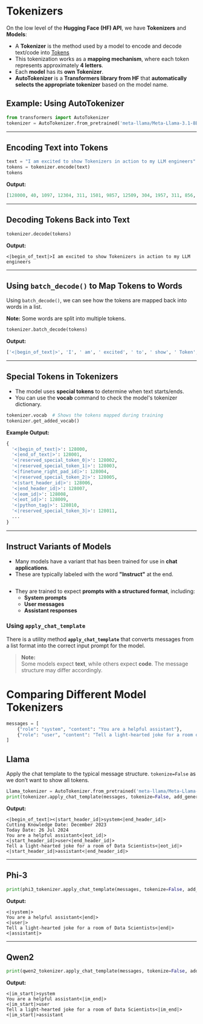 # Tokenizers

On the low level of the **Hugging Face (HF) API**, we have **Tokenizers** and **Models**:

- A **Tokenizer** is the method used by a model to encode and decode text/code into [Tokens](https://github.com/luismcapriles/llm_engineering_course/blob/main/notes/W2/Tokens.Md)
- This tokenization works as a **mapping mechanism**, where each token represents approximately **4 letters**.
- Each **model** has its **own Tokenizer**.
- **AutoTokenizer** is a **Transformers library from HF** that **automatically selects the appropriate tokenizer** based on the model name.

## Example: Using AutoTokenizer
```python
from transformers import AutoTokenizer
tokenizer = AutoTokenizer.from_pretrained('meta-llama/Meta-Llama-3.1-8B', trust_remote_code=True)
```

---

## Encoding Text into Tokens
```python
text = "I am excited to show Tokenizers in action to my LLM engineers"
tokens = tokenizer.encode(text)
tokens
```

**Output:**
```python
[128000, 40, 1097, 12304, 311, 1501, 9857, 12509, 304, 1957, 311, 856, 445, 11237, 25175]
```

---

## Decoding Tokens Back into Text
```python
tokenizer.decode(tokens)
```

**Output:**
```
<|begin_of_text|>I am excited to show Tokenizers in action to my LLM engineers
```

---

## Using `batch_decode()` to Map Tokens to Words
Using `batch_decode()`, we can see how the tokens are mapped back into words in a list.

**Note:** Some words are split into multiple tokens.

```python
tokenizer.batch_decode(tokens)
```

**Output:**
```python
['<|begin_of_text|>', 'I', ' am', ' excited', ' to', ' show', ' Token', 'izers', ' in', ' action', ' to', ' my', ' L', 'LM', ' engineers']
```

---

## Special Tokens in Tokenizers
- The model uses **special tokens** to determine when text starts/ends.
- You can use the **vocab** command to check the model's tokenizer dictionary.

```python
tokenizer.vocab  # Shows the tokens mapped during training
tokenizer.get_added_vocab()
```

**Example Output:**
```python
{
  '<|begin_of_text|>': 128000,
  '<|end_of_text|>': 128001,
  '<|reserved_special_token_0|>': 128002,
  '<|reserved_special_token_1|>': 128003,
  '<|finetune_right_pad_id|>': 128004,
  '<|reserved_special_token_2|>': 128005,
  '<|start_header_id|>': 128006,
  '<|end_header_id|>': 128007,
  '<|eom_id|>': 128008,
  '<|eot_id|>': 128009,
  '<|python_tag|>': 128010,
  '<|reserved_special_token_3|>': 128011,
  ...
}
```

---

## **Instruct Variants of Models**
- Many models have a variant that has been trained for use in **chat applications**.
- These are typically labeled with the word **"Instruct"** at the end.

![]()


- They are trained to expect **prompts with a structured format**, including:
  - **System prompts**
  - **User messages**
  - **Assistant responses**

### **Using `apply_chat_template`**
There is a utility method **`apply_chat_template`** that converts messages from a list format into the correct input prompt for the model.

> **Note:**  
> Some models expect **text**, while others expect **code**. The message structure may differ accordingly.


# Comparing Different Model Tokenizers

```python
messages = [
    {"role": "system", "content": "You are a helpful assistant"},
    {"role": "user", "content": "Tell a light-hearted joke for a room of Data Scientists"}
]
```

## Llama

Apply the chat template to the typical message structure. `tokenize=False` as we don’t want to show all tokens.

```python
Llama_tokenizer = AutoTokenizer.from_pretrained('meta-llama/Meta-Llama-3.1-8B-Instruct', trust_remote_code=True)
print(tokenizer.apply_chat_template(messages, tokenize=False, add_generation_prompt=True))
```

**Output:**
```
<|begin_of_text|><|start_header_id|>system<|end_header_id|>
Cutting Knowledge Date: December 2023
Today Date: 26 Jul 2024
You are a helpful assistant<|eot_id|><|start_header_id|>user<|end_header_id|>
Tell a light-hearted joke for a room of Data Scientists<|eot_id|><|start_header_id|>assistant<|end_header_id|>
```

---

## Phi-3

```python
print(phi3_tokenizer.apply_chat_template(messages, tokenize=False, add_generation_prompt=True))
```

**Output:**
```
<|system|>
You are a helpful assistant<|end|>
<|user|>
Tell a light-hearted joke for a room of Data Scientists<|end|>
<|assistant|>
```

---

## Qwen2

```python
print(qwen2_tokenizer.apply_chat_template(messages, tokenize=False, add_generation_prompt=True))
```

**Output:**
```
<|im_start|>system
You are a helpful assistant<|im_end|>
<|im_start|>user
Tell a light-hearted joke for a room of Data Scientists<|im_end|>
<|im_start|>assistant

